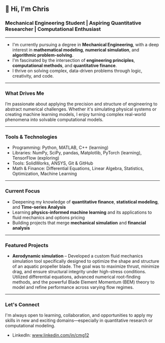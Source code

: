 ## 👋 Hi, I'm Chris

###  Mechanical Engineering Student | Aspiring Quantitative Researcher | Computational Enthusiast

---

- I'm currently pursuing a degree in **Mechanical Engineering**, with a deep interest in **mathematical modeling**, **numerical simulation**, and **algorithmic problem-solving**.  
- I'm fascinated by the intersection of **engineering principles**, **computational methods**, and **quantitative finance**.  
- I thrive on solving complex, data-driven problems through logic, creativity, and code.

---

###  What Drives Me

I’m passionate about applying the precision and structure of engineering to abstract numerical challenges. Whether it's simulating physical systems or creating machine learning models, I enjoy turning complex real-world phenomena into solvable computational models.

---

###  Tools & Technologies

- Programming: Python, MATLAB, C++ (learning) 
- Libraries: NumPy, SciPy, pandas, Matplotlib, PyTorch (learning), TensorFlow (exploring)
- Tools: SolidWorks, ANSYS, Git & GitHub
- Math & Finance: Differential Equations, Linear Algebra, Statistics, Optimization, Machine Learning 

---

###  Current Focus

- Deepening my knowledge of **quantitative finance**, **statistical modeling**, and **Time-series Analysis**
- Learning **physics-informed machine learning** and its applications to fluid mechanics and options pricing 
- Building projects that merge **mechanical simulation** and **financial analysis**

---

###  Featured Projects

- **Aerodynamic simulation** –  Developed a custom fluid mechanics simulation tool specifically designed to optimize the shape and structure of an aquatic propeller blade. The goal was to maximize thrust, minimize drag, and ensure structural integrity under high-stress conditions.
Utilized differential equations, advanced numerical root-finding methods, and the powerful Blade Element Momentum (BEM) theory to model and refine performance across varying flow regimes. 

---

###  Let's Connect
I'm always open to learning, collaboration, and opportunities to apply my skills in new and exciting domains—especially in quantitative research or computational modeling. 
- LinkedIn: www.linkedin.com/in/cmg12  
